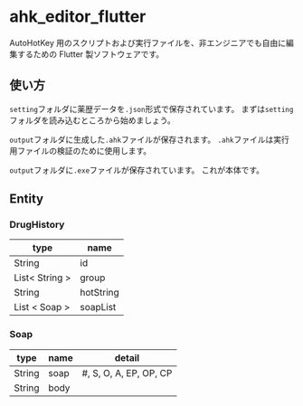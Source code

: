 # ahk_editor_flutter

AutoHotKey 用のスクリプトおよび実行ファイルを、非エンジニアでも自由に編集するための Flutter 製ソフトウェアです。

## 使い方

`setting`フォルダに薬歴データを`.json`形式で保存されています。
まずは`setting`フォルダを読み込むところから始めましょう。

`output`フォルダに生成した`.ahk`ファイルが保存されます。
`.ahk`ファイルは実行用ファイルの検証のために使用します。

`output`フォルダに`.exe`ファイルが保存されています。
これが本体です。

## Entity

### DrugHistory

| type           | name      |
| -------------- | --------- |
| String         | id        |
| List< String > | group     |
| String         | hotString |
| List < Soap >  | soapList  |

### Soap

| type   | name | detail                 |
| ------ | ---- | ---------------------- |
| String | soap | #, S, O, A, EP, OP, CP |
| String | body |

###
